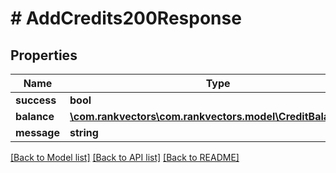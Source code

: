 # # AddCredits200Response

## Properties

Name | Type | Description | Notes
------------ | ------------- | ------------- | -------------
**success** | **bool** |  | [optional]
**balance** | [**\com.rankvectors\com.rankvectors.model\CreditBalanceInfo**](CreditBalanceInfo.md) |  | [optional]
**message** | **string** |  | [optional]

[[Back to Model list]](../../README.md#models) [[Back to API list]](../../README.md#endpoints) [[Back to README]](../../README.md)
